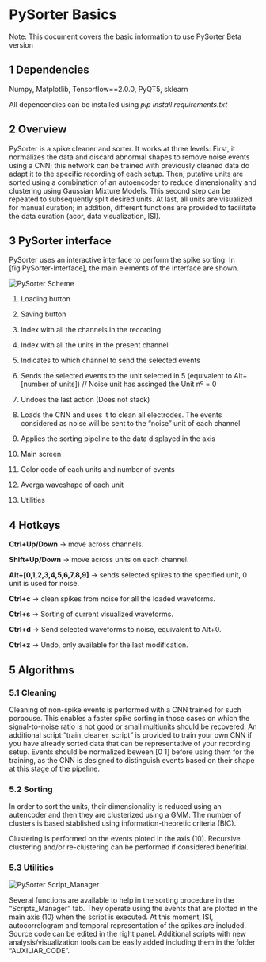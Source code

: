 # PySorter Basics

Note: This document covers the basic information to use PySorter Beta version

## 1 Dependencies

Numpy, Matplotlib, Tensorflow==2.0.0, PyQT5, sklearn 

All depencendies can be installed using
_pip install requirements.txt_

## 2 Overview

PySorter is a spike cleaner and sorter. It works at three levels: First, it normalizes the data and discard abnormal shapes to remove noise events using a CNN; this network can be trained with previously cleaned data do adapt it to the specific recording of each setup. Then, putative units are sorted using a combination of an autoencoder to reduce dimensionality and clustering using Gaussian Mixture Models. This second step can be repeated to subsequently split desired units. At last, all units are visualized for manual curation; in addition, different functions are provided to facilitate the data curation (acor, data visualization, ISI).

## 3 PySorter interface


PySorter uses an interactive interface to perform the spike sorting. In [fig:PySorter-Interface], the main elements of the interface are shown.

![PySorter Scheme](https://raw.githubusercontent.com/AI-Druids/PySorter/master/Images/scheme_PySorter.PNG?token=AKY2HR2K6JKUG2FTQLKMXYK6R43TY)

1) Loading button

2) Saving button

3) Index with all the channels in the recording

4) Index with all the units in the present channel

5) Indicates to which channel to send the selected events

6) Sends the selected events to the unit selected in 5 (equivalent to Alt+[number of units]) // Noise unit has assinged the Unit nº = 0

7) Undoes the last action (Does not stack)

8) Loads the CNN and uses it to clean all electrodes. The events considered as noise will be sent to the “noise” unit of each channel

9) Applies the sorting pipeline to the data displayed in the axis

10) Main screen

11) Color code of each units and number of events

12) Averga waveshape of each unit

13) Utilities

## 4 Hotkeys
**Ctrl+Up/Down** -> move across channels.

**Shift+Up/Down** -> move across units on each channel.

**Alt+[0,1,2,3,4,5,6,7,8,9]** -> sends selected spikes to the specified unit, 0 unit is used for noise.

**Ctrl+c** -> clean spikes from noise for all the loaded waveforms.

**Ctrl+s** -> Sorting of current visualized waveforms.

**Ctrl+d** -> Send selected waveforms to noise, equivalent to Alt+0.

**Ctrl+z** -> Undo, only available for the last modification.

## 5 Algorithms

### 5.1 Cleaning

Cleaning of non-spike events is performed with a CNN trained for such porpouse. This enables a faster spike sorting in those cases on which the signal-to-noise ratio is not good or small multiunits should be recovered. An additional script “train_cleaner_script” is provided to train your own CNN if you have already sorted data that can be representative of your recording setup. Events should be normalized beween [0 1] before using them for the training, as the CNN is designed to distinguish events based on their shape at this stage of the pipeline.

### 5.2 Sorting

In order to sort the units, their dimensionality is reduced using an autencoder and then they are clusterized using a GMM. The number of clusters is based stablished using information-theoretic criteria (BIC).

Clustering is performed on the events ploted in the axis (10). Recursive clustering and/or re-clustering can be performed if considered benefitial.

### 5.3 Utilities

![PySorter Script_Manager](https://raw.githubusercontent.com/AI-Druids/PySorter/master/Images/scheme_PySorter_2.PNG?token=AKY2HR7H62MNICEUCJSVW4S6R43RK)

Several functions are available to help in the sorting procedure in the “Scripts_Manager” tab. They operate using the events that are plotted in the main axis (10) when the script is executed. At this moment, ISI, autocorrelogram and temporal representation of the spikes are included. Source code can be edited in the right panel. Additional scripts with new analysis/visualization tools can be easily added including them in the folder “AUXILIAR_CODE”.
